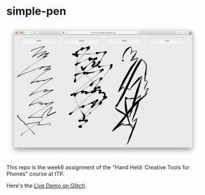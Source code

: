 # simple-pen

<img src="screenshot.png" alt="screenshot" width="1000"/>

This repo is the week6 assignment of the "Hand Held: Creative Tools for Phones" course at ITP.

Here's the [Live Demo on Glitch](https://cuinjune-simple-pen.glitch.me/).
